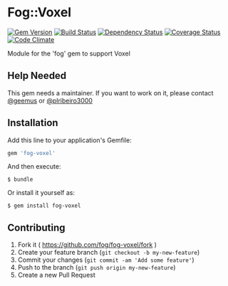 # Fog::Voxel

[![Gem Version](https://badge.fury.io/rb/fog-voxel.svg)](http://badge.fury.io/rb/fog-voxel) [![Build Status](https://travis-ci.org/fog/fog-voxel.svg?branch=master)](https://travis-ci.org/fog/fog-voxel) [![Dependency Status](https://gemnasium.com/fog/fog-voxel.svg)](https://gemnasium.com/fog/fog-voxel) [![Coverage Status](https://img.shields.io/coveralls/fog/fog-voxel.svg)](https://coveralls.io/r/fog/fog-voxel?branch=master) [![Code Climate](https://codeclimate.com/github/fog/fog-voxel.png)](https://codeclimate.com/github/fog/fog-voxel)

Module for the 'fog' gem to support Voxel

## Help Needed

This gem needs a maintainer. If you want to work on it, please contact
[@geemus](mailto:geemus@gmail.com) or [@plribeiro3000](mailto:plribeiro3000@gmail.com)

## Installation

Add this line to your application's Gemfile:

```ruby
gem 'fog-voxel'
```

And then execute:

    $ bundle

Or install it yourself as:

    $ gem install fog-voxel

## Contributing

1. Fork it ( https://github.com/fog/fog-voxel/fork )
2. Create your feature branch (`git checkout -b my-new-feature`)
3. Commit your changes (`git commit -am 'Add some feature'`)
4. Push to the branch (`git push origin my-new-feature`)
5. Create a new Pull Request
